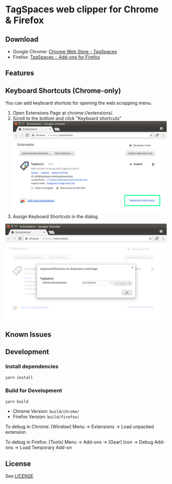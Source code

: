 # TagSpaces web clipper for Chrome & Firefox

## Download

* Google Chrome: [Chrome Web Store - TagSpaces](https://chrome.google.com/webstore/detail/tagspaces/ldalmgifdlgpiiadeccbcjojljeanhjk)
* Firefox: [TagSpaces :: Add-ons for Firefox](https://addons.mozilla.org/en-US/firefox/addon/tagspaces/)

## Features


## Keyboard Shortcuts (Chrome-only)

You can add keyboard shortuts for opening the web scrapping menu.

1. Open Extensions Page at chrome://extensions/.
2. Scroll to the bottom and click "Keyboard shortcuts"
![](screenshots/keybinding-1.png)
3. Assign Keyboard Shortcuts in the dialog.

![](screenshots/keybinding-2.png)

## Known Issues

## Development

### Install dependencies

```
yarn install
```

### Build for Development

```
yarn build
```

* Chrome Version: `build/chrome/`
* Firefox Version: `build/firefox/`

To debug in Chrome: [Window] Menu -> Extensions -> Load unpacked extension

To debug in Firefox: [Tools] Menu -> Add-ons -> [Gear] Icon -> Debug Add-ons -> Load Temporary Add-on

## License

See [LICENSE](./LICENSE)
